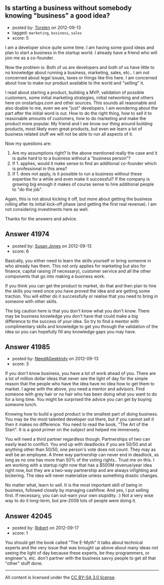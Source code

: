 ## Is starting a business without somebody knowing "business" a good idea?

- posted by: [Torsten](https://stackexchange.com/users/-1/19146-torsten) on 2012-09-13
- tagged: `marketing`, `business`, `sales`
- score: 5

I am a developer since quite some time. I am having some good ideas and plan to start a business in the startup world. I already have a friend who will join me as a co-founder.

Now the problem is: Both of us are developers and both of us have little to no knowledge about running a business, marketing, sales, etc.. I am not concerned about legal issues, taxes or things like this here. I am concerned about how to make our product available to the world and "selling" it.

I read about starting a product, building a MVP, validation of possible customers, some initial marketing strategies, initial networking and others here on onstartups.com and other sources. This sounds all reasonable and also doable to me, even we are "just" developers. I am wondering about the part after the initial word is out. How to do the right thing, how to sell it to reasonable amounts of customers, how to do marketing and make the product more popular. 
My friend and I we know our thing around building products, most likely even great products, but even we learn a lot of business related stuff we will not be able to run all aspects of it.

Now my questions are:

1. Are my assumptions right? Is the above mentioned really the case and it is quite hard to to a business without a "business person"?
2. If 1. applies, would it make sense to find an additional co-founder which is professional in this area?
3. If 1. does not apply, is it possible to run a business without these expertise for a while and even make it successful? If the company is growing big enough it makes of course sense to hire additional people to "do the job".

Again, this is not about kicking it off, but more about getting the business rolling after its initial kick-off phase (and getting the first real revenue). I am not considering investments here as well.

Thanks for the answers and advice.


## Answer 41974

- posted by: [Susan Jones](https://stackexchange.com/users/-1/2737-susan-jones) on 2012-09-13
- score: 6

Basically, you either need to learn the skills yourself or bring someone in who already has them. This not only applies for marketing but also for finance, capital raising (if necessary), customer service and all the other components that go into making a business work.

If you think you can get the product to market, do that and then plan to hire the skills you need once you have proved the idea and are getting some traction. You will either do it successfully or realise that you need to bring in someone with other skills.

The big caution here is that you don't know what you don't know. There may be business knowledge you don't have that could make a big difference to the success of your idea. So try to find a mentor with complimentary skills and knowledge to get you through the validation of the idea so you can hopefully fill any knowledge gaps you may have.


## Answer 41985

- posted by: [NeedAGeekIndy](https://stackexchange.com/users/-1/19608-needageekindy) on 2012-09-13
- score: 3

If you don't know business, you have a lot of work ahead of you.  There are a lot of million dollar ideas that never see the light of day for the simple reason that the people who have the idea have no idea how to get them to market.  I agree with the above, you need a mentor and advisors.  Find someone with grey hair or no hair who has been doing what you want to do for a long time.  You might be surprised the advice you can get by buying someone lunch.

Knowing how to build a good product is the smallest part of doing business.  You may be the most talented developer out there, but if you cannot sell it then it makes no difference. You need to read the book, "The Art of the Start".  It is a good primer on the subject and helped me immensely.

You will need a third partner regardless though.  Partnerships of two can easily lead to conflict.  You end up with deadlocks if you are 50/50 and at anything other than 50/50, one person's vote does not count.  They may as well be an employee.  A three way partnership can never end in deadlock, as long as no one has more than 50% of the voting rights..  Trust me on this.  I am working with a startup right now that has a $500M revenue/year idea right now, but they are a two-way partnership and are always infighting and bickering.  The idea will never materialize unless something drastic changes.

No matter what, learn to sell.  It is the most important skill of being in business, followed closely by managing cashflow.  And yes, I put selling first.  If necessary, you can out-earn your own stupidity.  :)  Not a very wise way to do it long-term, but pre-2008 lots of people were doing it.


## Answer 42045

- posted by: [Robert](https://stackexchange.com/users/-1/19705-robert) on 2012-09-17
- score: 1

You should get the book called "The E-Myth" it talks about technical experts and the very issue that was brought up above about many ideas not seeing the light of day because these experts, be they programmers, or engineer's, etc. don't partner with the business savvy people to get all that "other" stuff done.



---

All content is licensed under the [CC BY-SA 3.0 license](https://creativecommons.org/licenses/by-sa/3.0/).
